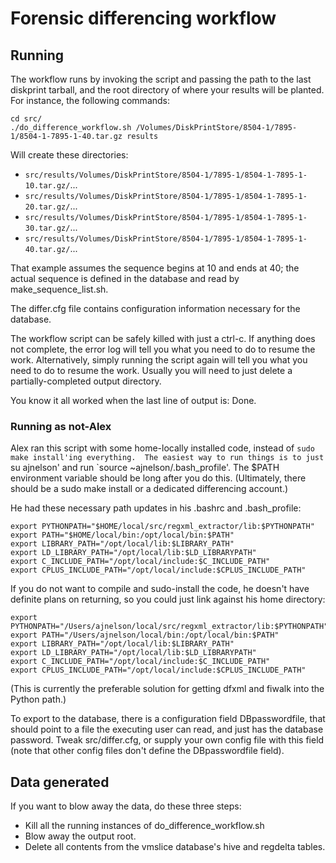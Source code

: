 # Forensic differencing workflow

## Running

The workflow runs by invoking the script and passing the path to the last diskprint tarball, and the root directory of where your results will be planted.  For instance, the following commands:

    cd src/
    ./do_difference_workflow.sh /Volumes/DiskPrintStore/8504-1/7895-1/8504-1-7895-1-40.tar.gz results

Will create these directories:
* `src/results/Volumes/DiskPrintStore/8504-1/7895-1/8504-1-7895-1-10.tar.gz/`...
* `src/results/Volumes/DiskPrintStore/8504-1/7895-1/8504-1-7895-1-20.tar.gz/`...
* `src/results/Volumes/DiskPrintStore/8504-1/7895-1/8504-1-7895-1-30.tar.gz/`...
* `src/results/Volumes/DiskPrintStore/8504-1/7895-1/8504-1-7895-1-40.tar.gz/`...

That example assumes the sequence begins at 10 and ends at 40; the actual sequence is defined in the database and read by make_sequence_list.sh.

The differ.cfg file contains configuration information necessary for the database.

The workflow script can be safely killed with just a ctrl-c.  If anything does not complete, the error log will tell you what you need to do to resume the work.  Alternatively, simply running the script again will tell you what you need to do to resume the work.  Usually you will need to just delete a partially-completed output directory.

You know it all worked when the last line of output is:
Done.

### Running as not-Alex

Alex ran this script with some home-locally installed code, instead of `sudo make install'ing everything.  The easiest way to run things is to just `su ajnelson' and run `source ~ajnelson/.bash_profile'.  The $PATH environment variable should be long after you do this.  (Ultimately, there should be a sudo make install or a dedicated differencing account.)

He had these necessary path updates in his .bashrc and .bash_profile:

    export PYTHONPATH="$HOME/local/src/regxml_extractor/lib:$PYTHONPATH"
    export PATH="$HOME/local/bin:/opt/local/bin:$PATH"
    export LIBRARY_PATH="/opt/local/lib:$LIBRARY_PATH"
    export LD_LIBRARY_PATH="/opt/local/lib:$LD_LIBRARYPATH"
    export C_INCLUDE_PATH="/opt/local/include:$C_INCLUDE_PATH"
    export CPLUS_INCLUDE_PATH="/opt/local/include:$CPLUS_INCLUDE_PATH"

If you do not want to compile and sudo-install the code, he doesn't have definite plans on returning, so you could just link against his home directory:

    export PYTHONPATH="/Users/ajnelson/local/src/regxml_extractor/lib:$PYTHONPATH"
    export PATH="/Users/ajnelson/local/bin:/opt/local/bin:$PATH"
    export LIBRARY_PATH="/opt/local/lib:$LIBRARY_PATH"
    export LD_LIBRARY_PATH="/opt/local/lib:$LD_LIBRARYPATH"
    export C_INCLUDE_PATH="/opt/local/include:$C_INCLUDE_PATH"
    export CPLUS_INCLUDE_PATH="/opt/local/include:$CPLUS_INCLUDE_PATH"

(This is currently the preferable solution for getting dfxml and fiwalk into the Python path.)

To export to the database, there is a configuration field DBpasswordfile, that should point to a file the executing user can read, and just has the database password.  Tweak src/differ.cfg, or supply your own config file with this field (note that other config files don't define the DBpasswordfile field).

## Data generated

If you want to blow away the data, do these three steps:
* Kill all the running instances of do_difference_workflow.sh
* Blow away the output root.
* Delete all contents from the vmslice database's hive and regdelta tables.
